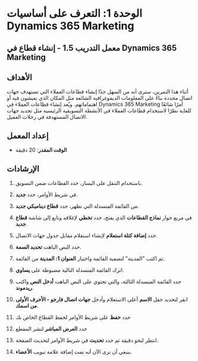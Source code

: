﻿---
lab:
    title: 'المعمل 1.5: إنشاء قطاع في Dynamics 365 Marketing'
    module: 'الوحدة 1: التعرف على أساسيات Dynamics 365 Marketing'
---

الوحدة 1: التعرف على أساسيات Dynamics 365 Marketing
========================

## معمل التدريب 1.5 - إنشاء قطاع في Dynamics 365 Marketing

## الأهداف

أثناء هذا التمرين، سترى أنه من السهل جدًا إنشاء قطاعات العملاء التي تستهدف جهات اتصال محددة بناءً على المعلومات الديموغرافية الشائعة مثل المكان الذي يعيشون فيه أو اهتماماتهم. ويُعد إنشاء قطاعات العملاء في Dynamics 365 Marketing أمرًا شائعًا للغاية نظرًا لاستخدام قطاعات العملاء في الأنشطة التسويقية الرئيسية مثل تحديد جهات الاتصال المستهدفة في رحلات العميل.

## إعداد المعمل

  - **الوقت المقدر**: 20 دقيقة

## الإرشادات

1. باستخدام التنقل على اليسار، حدد القطاعات ضمن التسويق. 

2. في شريط الأوامر، حدد **جديد**.

3. من القائمة المنسدلة التي تظهر، حدد **قطاع ديناميكي جديد**.

4. في مربع حوار **نماذج القطاعات** الذي يفتح، حدد **تخطي** لإغلاقه وتابع إلى شاشة **قطاع جديد**.

5. حدد **إضافة كتلة استعلام** لإنشاء استعلام مقابل جدول جهات الاتصال. 

6. حدد النص الباهت **تحديد السمة**. 

7. ثم اكتب "المدينة" لتصفية القائمة واختيار **العنوان 1: المدينة** من القائمة.

8. اترك القائمة المنسدلة التالية مضبوطة على **يساوي**. 

9. حدد القائمة المنسدلة الثالثة، والتي تحتوي على النص الباهت **أدخل النص** واكتب **ريدموند**.

10. انقر لتحديد حقل **الاسم** أعلى الاستعلام وأدخل **جهات اتصال فارجو - الأحرف الأولى من اسمك**.

11. حدد **حفظ** على شريط الأوامر لحفظ القطاع الخاص بك

12. حدد **العرض المباشر** لنشر المقطع 

13. انتظر لنحو دقيقة ثم حدد **تحديث** في شريط الأوامر لتحديث الصفحة. 

14. ينبغي أن ترى الآن أنه تمت إضافة علامة تبويب **الأعضاء**. 
